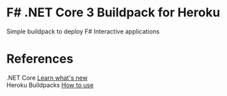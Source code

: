 # F# .NET Core 3 Buildpack for Heroku

Simple buildpack to deploy F# Interactive applications

# References

.NET Core [Learn what's new](https://docs.microsoft.com/en-us/dotnet/core/)<br/>
Heroku Buildpacks [How to use](https://devcenter.heroku.com/articles/buildpacks#setting-a-buildpack-on-an-application)
